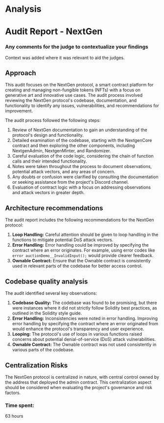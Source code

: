 # Analysis

# Audit Report - NextGen

### Any comments for the judge to contextualize your findings

Context was added where it was relevant to aid the judges.

## Approach

This audit focuses on the NextGen protocol, a smart contract platform for creating and managing non-fungible tokens (NFTs) with a focus on generative art and innovative use cases. The audit process involved reviewing the NextGen protocol's codebase, documentation, and functionality to identify any issues, vulnerabilities, and recommendations for improvement.

The audit process followed the following steps:

1. Review of NextGen documentation to gain an understanding of the protocol's design and functionality.
2. Detailed examination of the codebase, starting with the NextgenCore contract and then exploring the other components, including NextgenAdmin, NextgenMinter, and Randomizer.
3. Careful evaluation of the code logic, considering the chain of function calls and their intended functionality.
4. Notes were taken throughout the process to document observations, potential attack vectors, and any areas of concern.
5. Any doubts or confusion were clarified by consulting the documentation or seeking assistance from the project's Discord channel.
6. Evaluation of contract logic with a focus on addressing observations and attack vectors in greater depth.

## Architecture recommendations

The audit report includes the following recommendations for the NextGen protocol:

1. **Loop Handling:** Careful attention should be given to loop handling in the functions to mitigate potential DoS attack vectors.
2. **Error Handling:** Error handling could be improved by specifying the contract where an error originates. For example, using error codes like `error auctionDemo__InvalidInput();` would provide clearer feedback.
3. **Ownable Contract:** Ensure that the Ownable contract is consistently used in relevant parts of the codebase for better access control.

## Codebase quality analysis

The audit identified several key observations:

1. **Codebase Quality:** The codebase was found to be promising, but there were instances where it did not strictly follow Solidity best practices, as outlined in the Solidity style guide.
2. **Error Handling:** Inconsistencies were noted in error handling. Improving error handling by specifying the contract where an error originated from would enhance the protocol's transparency and user experience.
3. **Looping:** The protocol's use of loops in various functions raised concerns about potential denial-of-service (DoS) attack vulnerabilities.
4. **Ownable Contract:** The Ownable contract was not used consistently in various parts of the codebase.

## Centralization Risks

The NextGen protocol is centralized in nature, with central control owned by the address that deployed the admin contract. This centralization aspect should be considered when evaluating the project's governance and risk factors.

### Time spent:
63 hours